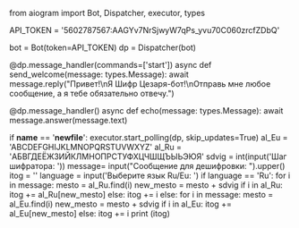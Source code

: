 from aiogram import Bot, Dispatcher, executor, types
 
API_TOKEN = '5602787567:AAGYv7NrSjwyW7qPs_yvu70C060zrcfZDbQ'
 
bot = Bot(token=API_TOKEN)
dp = Dispatcher(bot)
 
@dp.message_handler(commands=['start'])
async def send_welcome(message: types.Message):
   await message.reply("Привет!\nЯ Шифр Цезаря-бот!\nОтправь мне любое сообщение, а я тебе обязательно отвечу.")
 
@dp.message_handler()
async def echo(message: types.Message):
   await message.answer(message.text)
 
if __name__ == '__newfile__':
   executor.start_polling(dp, skip_updates=True)
   al_Eu =  'ABCDEFGHIJKLMNOPQRSTUVWXYZ'
al_Ru = 'АБВГДЕЁЖЗИЙКЛМНОПРСТУФХЦЧШЩЪЫЬЭЮЯ'
sdvig = int(input('Шаг шифратора: '))
message= input("Сообщение для дешифровки: ").upper()
itog = ''
language = input('Выберите язык Ru/Eu: ')
if language == 'Ru':
    for i in message:
        mesto = al_Ru.find(i)
        new_mesto = mesto + sdvig
        if i in al_Ru:
            itog += al_Ru[new_mesto]
        else:
            itog += i
else:
    for i in message:
        mesto = al_Eu.find(i)
        new_mesto = mesto + sdvig
        if i in al_Eu:
            itog += al_Eu[new_mesto]
        else:
            itog += i
print (itog)
